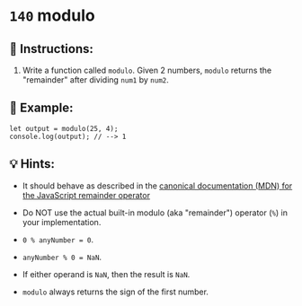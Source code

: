# `140` modulo

## 📝 Instructions:

1. Write a function called `modulo`. Given 2 numbers, `modulo` returns the "remainder" after dividing `num1` by `num2`.

## 📎 Example:

```Js
let output = modulo(25, 4);
console.log(output); // --> 1
```

## 💡 Hints:

+ It should behave as described in the [canonical documentation (MDN) for the JavaScript remainder operator](https://developer.mozilla.org/en-US/docs/Web/JavaScript/Reference/Operators/Remainder)

+ Do NOT use the actual built-in modulo (aka "remainder") operator (`%`) in your implementation.

+ `0 % anyNumber = 0`.

+ `anyNumber % 0 = NaN`.

+ If either operand is `NaN`, then the result is `NaN`.

+ `modulo` always returns the sign of the first number.

